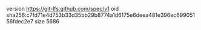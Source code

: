 version https://git-lfs.github.com/spec/v1
oid sha256:c7fd71e4d753b33d35bb29b8774a1d6175e6deea481e396ec69905156fdec2e7
size 5686
